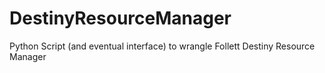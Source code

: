 # DestinyResourceManager
Python Script (and eventual interface) to wrangle Follett Destiny Resource Manager
